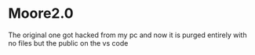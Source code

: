 # Moore2.0
The original one got hacked from my pc and now it is purged entirely with no files but the public on the vs code
